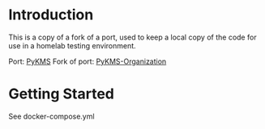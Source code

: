 # Introduction 
This is a copy of a fork of a port, used to keep a local copy of the code for use in a homelab testing environment. 

Port: [PyKMS](https://github.com/SystemRage/py-kms) 
Fork of port: [PyKMS-Organization](https://github.com/Py-KMS-Organization/py-kms)

# Getting Started
See docker-compose.yml